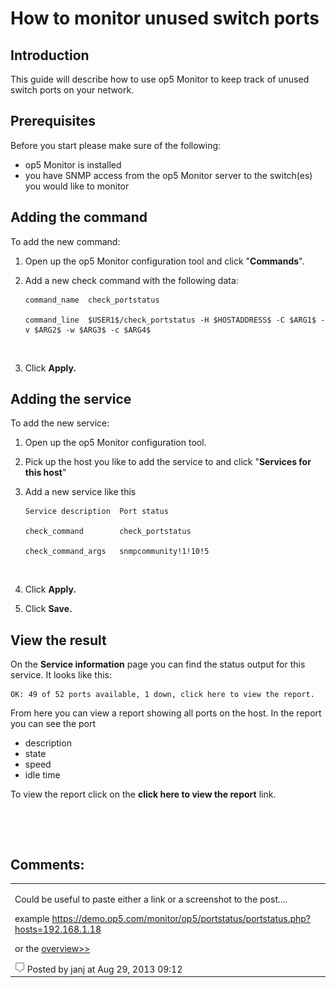 # How to monitor unused switch ports

## **Introduction**

This guide will describe how to use op5 Monitor to keep track of unused switch ports on your network.

## **Prerequisites**

Before you start please make sure of the following:

-   op5 Monitor is installed
-   you have SNMP access from the op5 Monitor server to the switch(es) you would like to monitor

## **Adding the command**

To add the new command:

1.  Open up the op5 Monitor configuration tool and click "**Commands**".
2.  Add a new check command with the following data:

        command_name  check_portstatus

        command_line  $USER1$/check_portstatus -H $HOSTADDRESS$ -C $ARG1$ -v $ARG2$ -w $ARG3$ -c $ARG4$

     

3.  Click **Apply.**

## **Adding the service**

To add the new service:

1.  Open up the op5 Monitor configuration tool.
2.  Pick up the host you like to add the service to and click "**Services for this host**"
3.  Add a new service like this

        Service description  Port status

        check_command        check_portstatus

        check_command_args   snmpcommunity!1!10!5

     

4.  Click **Apply.**
5.  Click **Save.**

## **View the result**

On the **Service information** page you can find the status output for this service. It looks like this:

    OK: 49 of 52 ports available, 1 down, click here to view the report.

From here you can view a report showing all ports on the host. In the report you can see the port

-   description
-   state
-   speed
-   idle time

To view the report click on the **click here to view the report** link.

 

 

## Comments:

<table>
<colgroup>
<col width="25%" />
<col width="25%" />
<col width="25%" />
<col width="25%" />
</colgroup>
<tbody>
<tr class="odd">
<td align="left"><p>Could be useful to paste either a link or a screenshot to the post....</p>
<p>example <a href="https://demo.op5.com/monitor/op5/portstatus/portstatus.php?hosts=192.168.1.18">https://demo.op5.com/monitor/op5/portstatus/portstatus.php?hosts=192.168.1.18</a></p>
<p>or the <a href="https://demo.op5.com/monitor/index.php/listview?q=%5Bservices%5D%20description%20~~%20%22ports%22%20or%20display_name%20~~%20%22ports%22%20or%20host.name%20~~%20%22ports%22%20or%20host.address%20~~%20%22ports%22%20or%20host.alias%20~~%20%22ports%22%20or%20plugin_output%20~~%20%22ports%22">overview&gt;&gt;</a></p>
<img src="images/icons/contenttypes/comment_16.png" /> Posted by janj at Aug 29, 2013 09:12</td>
</tr>
</tbody>
</table>


